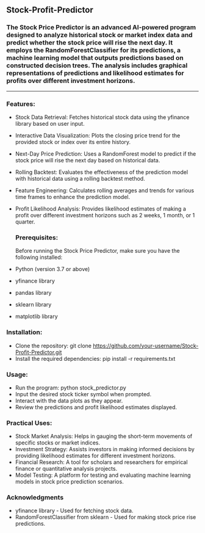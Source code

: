## Stock-Profit-Predictor

### The Stock Price Predictor is an advanced AI-powered program designed to analyze historical stock or market index data and predict whether the stock price will rise the next day. It employs the RandomForestClassifier for its predictions, a machine learning model that outputs predictions based on constructed decision trees. The analysis includes graphical representations of predictions and likelihood estimates for profits over different investment horizons.

--- 

### Features:
- Stock Data Retrieval: Fetches historical stock data using the yfinance library based on user input.
- Interactive Data Visualization: Plots the closing price trend for the provided stock or index over its entire history.
- Next-Day Price Prediction: Uses a RandomForest model to predict if the stock price will rise the next day based on historical data.
- Rolling Backtest: Evaluates the effectiveness of the prediction model with historical data using a rolling backtest method.
- Feature Engineering: Calculates rolling averages and trends for various time frames to enhance the prediction model.
- Profit Likelihood Analysis: Provides likelihood estimates of making a profit over different investment horizons such as 2 weeks, 1 month, or 1 quarter.

  ### Prerequisites:
  Before running the Stock Price Predictor, make sure you have the following installed:

- Python (version 3.7 or above)
- yfinance library
- pandas library
- sklearn library
- matplotlib library

### Installation:
- Clone the repository: git clone https://github.com/your-username/Stock-Profit-Predictor.git
- Install the required dependencies: pip install -r requirements.txt

### Usage:
- Run the program: python stock_predictor.py
- Input the desired stock ticker symbol when prompted.
- Interact with the data plots as they appear.
- Review the predictions and profit likelihood estimates displayed.

### Practical Uses:
- Stock Market Analysis: Helps in gauging the short-term movements of specific stocks or market indices.
- Investment Strategy: Assists investors in making informed decisions by providing likelihood estimates for different investment horizons.
- Financial Research: A tool for scholars and researchers for empirical finance or quantitative analysis projects.
- Model Testing: A platform for testing and evaluating machine learning models in stock price prediction scenarios.

### Acknowledgments
- yfinance library - Used for fetching stock data.
- RandomForestClassifier from sklearn - Used for making stock price rise predictions.
